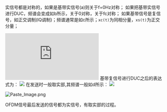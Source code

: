 实信号都是对称的，如果是基带实信号(a)则关于f=0Hz对称；
如果把基带实信号进行DUC，频谱会变成如b所示，关于0对称，关于fc对称；
如果基带信号是复信号，如正交调制(IQ调制)；频谱通常是如c所示；`xc(t)`为同相分量，`xs(t)`为正交分量；

![](http://latex.codecogs.com/png.latex?s(t)=x_c(t)+j*x_s(t))
基带复信号进行DUC之后的表达式为：
![](http://latex.codecogs.com/png.latex?s(t)=x_c(t)*cos($\omega_c$t)+j*x_s(t)*sin($\omega_c$t))
在发送时一般取实部,其频谱一般如d所示：
![](http://latex.codecogs.com/png.latex?s(t)=x_c(t)*cos($\omega$t)-x_s(t)*sin($\omega$t))

![Paste_Image.png](http://upload-images.jianshu.io/upload_images/1667747-591e696aaa3ebac3.png?imageMogr2/auto-orient/strip%7CimageView2/2/w/1240)

OFDM信号最后发送的信号都为实信号，有取实部的过程。
